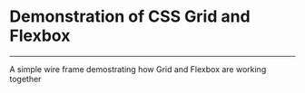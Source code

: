 # Demonstration of CSS Grid and Flexbox
---
A simple wire frame demostrating how Grid and Flexbox are working together
